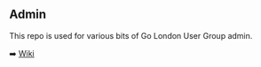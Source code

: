 ## Admin

This repo is used for various bits of Go London User Group admin.

➡️ [Wiki](https://github.com/go-london-user-group/admin/wiki)
